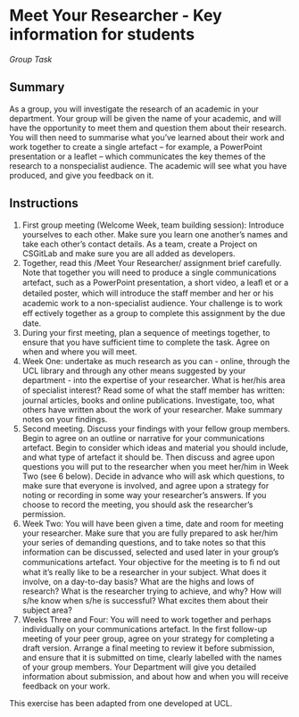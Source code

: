 Meet Your Researcher - Key information for students 
=======

*Group Task*

Summary 
------

As a group, you will investigate the research of an academic in your department. Your group will be given the name of your academic, and will have the opportunity to meet them and question them about their research. 
You will then need to summarise what you’ve learned about their work and work together to create a single artefact – for example, a PowerPoint presentation or a leaflet – which communicates the key themes of the research to a nonspecialist audience. 
The academic will see what you have produced, and give you feedback on it. 

Instructions 
------

1. First group meeting (Welcome Week, team building session): Introduce yourselves to each other. Make sure you learn one another’s names and take each other’s contact details. As a team, create a Project on CSGitLab and make sure you are all added as developers.
2. Together, read this /Meet Your Researcher/ assignment brief carefully. Note that together you will need to produce a single communications artefact, such as a PowerPoint presentation, a short video, a leaﬂ et or a detailed poster, which will introduce the staﬀ  member and her or his academic work to a non-specialist audience. Your challenge is to work eﬀ ectively together as a group to complete this assignment by the due date. 
3. During your first meeting, plan a sequence of meetings together, to ensure that you have sufficient time to complete the task. Agree on when and where you will meet. 
4. Week One: undertake as much research as you can - online, through the UCL library and through any other means suggested by your department - into the expertise of your researcher. What is her/his area of specialist interest? Read some of what the staﬀ  member has written: journal articles, books and online publications. Investigate, too, what others have written about the work of your researcher. Make summary notes on your findings. 
5. Second meeting. Discuss your findings with your fellow group members. Begin to agree on an outline or narrative for your communications artefact. Begin to consider which ideas and material you should include, and what type of artefact it should be. Then discuss and agree upon questions you will put to the researcher when you meet her/him in Week Two (see 6 below). Decide in advance who will ask which questions, to make sure that everyone is involved, and agree upon a strategy for noting or recording in some way your researcher’s answers. If you choose to record the meeting, you should ask the researcher’s permission. 
6. Week Two: You will have been given a time, date and room for meeting your researcher. Make sure that you are fully prepared to ask her/him your series of demanding questions, and to take notes so that this information can be discussed, selected and used later in your group’s communications artefact. Your objective for the meeting is to ﬁ nd out what it’s really like to be a researcher in your subject. What does it involve, on a day-to-day basis? What are the highs and lows of research? What is the researcher trying to achieve, and why? How will s/he know when s/he is successful? What excites them about their subject area? 
7. Weeks Three and Four: You will need to work together and perhaps individually on your communications artefact. In the first follow-up meeting of your peer group, agree on your strategy for completing a draft version. Arrange a final meeting to review it before submission, and ensure that it is submitted on time, clearly labelled with the names of your group members. Your Department will give you detailed information about submission, and about how and when you will receive feedback on your work.

This exercise has been adapted from one developed at UCL.